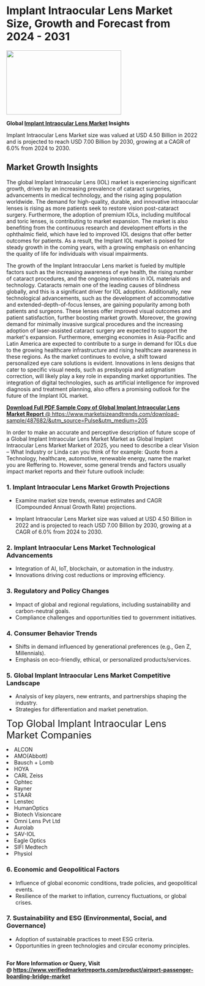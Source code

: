 <H1>Implant Intraocular Lens Market Size, Growth and Forecast from 2024 - 2031</H1><img class="aligncenter size-medium wp-image-584254" src="https://thirdeyenews.in/wp-content/uploads/2024/09/Global-Market-Research-300x168.jpeg" alt="" width="300" height="168" /><p><strong>Global&nbsp;<a href="https://www.marketsizeandtrends.com/download-sample/487682/&amp;utm_source=Pulse&amp;utm_medium=205">Implant Intraocular Lens Market</a> Insights</strong></p><p>Implant Intraocular Lens Market size was valued at USD 4.50 Billion in 2022 and is projected to reach USD 7.00 Billion by 2030, growing at a CAGR of 6.0% from 2024 to 2030.</p><p><h2>Market Growth Insights</h2> <p>The global Implant Intraocular Lens (IOL) market is experiencing significant growth, driven by an increasing prevalence of cataract surgeries, advancements in medical technology, and the rising aging population worldwide. The demand for high-quality, durable, and innovative intraocular lenses is rising as more patients seek to restore vision post-cataract surgery. Furthermore, the adoption of premium IOLs, including multifocal and toric lenses, is contributing to market expansion. The market is also benefiting from the continuous research and development efforts in the ophthalmic field, which have led to improved IOL designs that offer better outcomes for patients. As a result, the Implant IOL market is poised for steady growth in the coming years, with a growing emphasis on enhancing the quality of life for individuals with visual impairments. <a href="#download-sample"></a></p> <p>The growth of the Implant Intraocular Lens market is fueled by multiple factors such as the increasing awareness of eye health, the rising number of cataract procedures, and the ongoing innovations in IOL materials and technology. Cataracts remain one of the leading causes of blindness globally, and this is a significant driver for IOL adoption. Additionally, new technological advancements, such as the development of accommodative and extended-depth-of-focus lenses, are gaining popularity among both patients and surgeons. These lenses offer improved visual outcomes and patient satisfaction, further boosting market growth. Moreover, the growing demand for minimally invasive surgical procedures and the increasing adoption of laser-assisted cataract surgery are expected to support the market's expansion. Furthermore, emerging economies in Asia-Pacific and Latin America are expected to contribute to a surge in demand for IOLs due to the growing healthcare infrastructure and rising healthcare awareness in these regions. As the market continues to evolve, a shift toward personalized eye care solutions is evident. Innovations in lens designs that cater to specific visual needs, such as presbyopia and astigmatism correction, will likely play a key role in expanding market opportunities. The integration of digital technologies, such as artificial intelligence for improved diagnosis and treatment planning, also offers a promising outlook for the future of the Implant IOL market. <a href="#get-more"></p><p><span class=""><strong>Download Full PDF Sample Copy of Global Implant Intraocular Lens Market Report</strong> @ <a href="https://www.marketsizeandtrends.com/download-sample/487682/&amp;utm_source=Pulse&amp;utm_medium=205" target="_blank">https://www.marketsizeandtrends.com/download-sample/487682/&amp;utm_source=Pulse&amp;utm_medium=205</a></span></p><p>In order to make an accurate and perceptive description of future scope of a Global&nbsp;Implant Intraocular Lens Market Market as Global&nbsp;Implant Intraocular Lens Market Market of 2025, you need to describe a clear Vision &ndash; What Industry or Linda can you think of for example: Quote from a Technology, healthcare, automotive, renewable energy, name the market you are Reffering to. However, some general trends and factors usually impact market reports and their future outlook include:</p><h3>1.&nbsp;<strong>Implant Intraocular Lens Market Growth Projections</strong></h3><ul><li>Examine market size trends, revenue estimates and CAGR (Compounded Annual Growth Rate) projections.</li><li><p>Implant Intraocular Lens Market size was valued at USD 4.50 Billion in 2022 and is projected to reach USD 7.00 Billion by 2030, growing at a CAGR of 6.0% from 2024 to 2030.</p></li></ul><h3>2.&nbsp;<strong>Implant Intraocular Lens Market Technological Advancements</strong></h3><ul><li>Integration of AI, IoT, blockchain, or automation in the industry.</li><li>Innovations driving cost reductions or improving efficiency.</li></ul><h3>3.&nbsp;<strong>Regulatory and Policy Changes</strong></h3><ul><li>Impact of global and regional regulations, including sustainability and carbon-neutral goals.</li><li>Compliance challenges and opportunities tied to government initiatives.</li></ul><h3>4.&nbsp;<strong>Consumer Behavior Trends</strong></h3><ul><li>Shifts in demand influenced by generational preferences (e.g., Gen Z, Millennials).</li><li>Emphasis on eco-friendly, ethical, or personalized products/services.</li></ul><h3>5.&nbsp;<strong>Global Implant Intraocular Lens Market Competitive Landscape</strong></h3><ul><li>Analysis of key players, new entrants, and partnerships shaping the industry.</li><li>Strategies for differentiation and market penetration.</li></ul><p data-pm-slice="1 1 []"><span style="color: inherit; font-family: inherit; font-size: 25px;">Top Global Implant Intraocular Lens Market Companies</span></p><div class="" data-test-id=""><p><li>ALCON</li><li> AMO(Abbott)</li><li> Bausch + Lomb</li><li> HOYA</li><li> CARL Zeiss</li><li> Ophtec</li><li> Rayner</li><li> STAAR</li><li> Lenstec</li><li> HumanOptics</li><li> Biotech Visioncare</li><li> Omni Lens Pvt Ltd</li><li> Aurolab</li><li> SAV-IOL</li><li> Eagle Optics</li><li> SIFI Medtech</li><li> Physiol</li></p></div><h3>6.&nbsp;<strong>Economic and Geopolitical Factors</strong></h3><ul><li>Influence of global economic conditions, trade policies, and geopolitical events.</li><li>Resilience of the market to inflation, currency fluctuations, or global crises.</li></ul><h3>7.&nbsp;<strong>Sustainability and ESG (Environmental, Social, and Governance)</strong></h3><ul><li>Adoption of sustainable practices to meet ESG criteria.</li><li>Opportunities in green technologies and circular economy principles.</li></ul><h2><strong style="font-size: 14px;">For More Information or Query, Visit @&nbsp;</strong><a style="background-color: #ffffff; font-size: 14px;" href="https://www.marketsizeandtrends.com/report/implant-intraocular-lens-market/" target="_blank">https://www.verifiedmarketreports.com/product/airport-passenger-boarding-bridge-market</a></h2>
